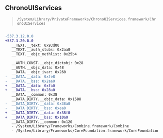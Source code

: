 ## ChronoUIServices

> `/System/Library/PrivateFrameworks/ChronoUIServices.framework/ChronoUIServices`

```diff

-537.3.12.0.0
+537.3.20.0.0
   __TEXT.__text: 0x93d00
   __TEXT.__auth_stubs: 0x2aa0
   __TEXT.__objc_methlist: 0x25b4

   __AUTH_CONST.__objc_dictobj: 0x28
   __AUTH.__objc_data: 0x48
   __DATA.__objc_ivar: 0x260
-  __DATA.__data: 0xfe8
-  __DATA.__bss: 0x2aa0
+  __DATA.__data: 0xfa0
+  __DATA.__bss: 0x28a0
   __DATA.__common: 0x38
   __DATA_DIRTY.__objc_data: 0x1588
-  __DATA_DIRTY.__data: 0x38a0
-  __DATA_DIRTY.__bss: 0xea0
+  __DATA_DIRTY.__data: 0x38f0
+  __DATA_DIRTY.__bss: 0x10a0
   __DATA_DIRTY.__common: 0x120
   - /System/Library/Frameworks/Combine.framework/Combine
   - /System/Library/Frameworks/CoreFoundation.framework/CoreFoundation

```
